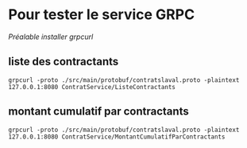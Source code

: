 # Pour tester le service GRPC

*Préalable installer grpcurl*

## liste des contractants

```shell
grpcurl -proto ./src/main/protobuf/contratslaval.proto -plaintext 127.0.0.1:8080 ContratService/ListeContractants
```

## montant cumulatif par contractants

```shell
grpcurl -proto ./src/main/protobuf/contratslaval.proto -plaintext 127.0.0.1:8080 ContratService/MontantCumulatifParContractants
```